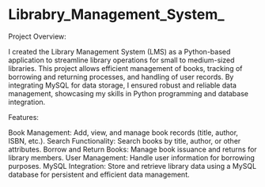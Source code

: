 # Librabry_Management_System_
Project Overview:


I created the Library Management System (LMS) as a Python-based application to streamline library operations for small to medium-sized libraries. This project allows efficient management of books, tracking of borrowing and returning processes, and handling of user records. By integrating MySQL for data storage, I ensured robust and reliable data management, showcasing my skills in Python programming and database integration.

Features:


Book Management: Add, view, and manage book records (title, author, ISBN, etc.).
Search Functionality: Search books by title, author, or other attributes.
Borrow and Return Books: Manage book issuance and returns for library members.
User Management: Handle user information for borrowing purposes.
MySQL Integration: Store and retrieve library data using a MySQL database for persistent and efficient data management.
